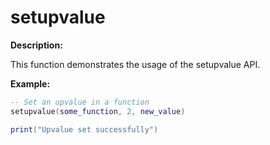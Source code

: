 # setupvalue

**Description:**

This function demonstrates the usage of the setupvalue API.

**Example:**

```lua
-- Set an upvalue in a function
setupvalue(some_function, 2, new_value)

print("Upvalue set successfully")
```
